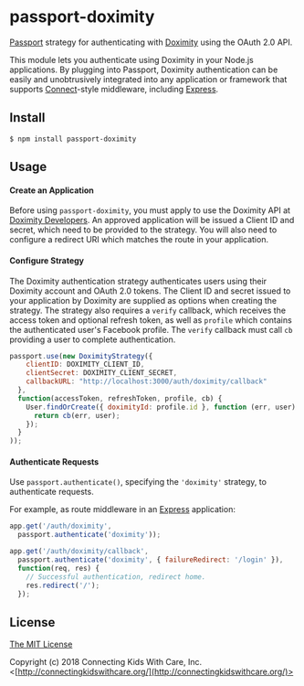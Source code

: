 # passport-doximity

[Passport](http://passportjs.org/) strategy for authenticating with [Doximity](https://www.doximity.com/)
using the OAuth 2.0 API.

This module lets you authenticate using Doximity in your Node.js applications.
By plugging into Passport, Doximity authentication can be easily and
unobtrusively integrated into any application or framework that supports
[Connect](http://www.senchalabs.org/connect/)-style middleware, including
[Express](http://expressjs.com/).

## Install

    $ npm install passport-doximity

## Usage

#### Create an Application

Before using `passport-doximity`, you must apply to use the Doximity API at
[Doximity Developers](https://www.doximity.com/developers/). An approved application will
be issued a Client ID and secret, which need to be provided to the strategy.
You will also need to configure a redirect URI which matches the route in your
application.

#### Configure Strategy

The Doximity authentication strategy authenticates users using their Doximity
account and OAuth 2.0 tokens.  The Client ID and secret issued to your application 
by Doximity are supplied as options when creating the strategy.  The strategy
also requires a `verify` callback, which receives the access token and optional
refresh token, as well as `profile` which contains the authenticated user's
Facebook profile.  The `verify` callback must call `cb` providing a user to
complete authentication.

```js
passport.use(new DoximityStrategy({
    clientID: DOXIMITY_CLIENT_ID,
    clientSecret: DOXIMITY_CLIENT_SECRET,
    callbackURL: "http://localhost:3000/auth/doximity/callback"
  },
  function(accessToken, refreshToken, profile, cb) {
    User.findOrCreate({ doximityId: profile.id }, function (err, user) {
      return cb(err, user);
    });
  }
));
```

#### Authenticate Requests

Use `passport.authenticate()`, specifying the `'doximity'` strategy, to
authenticate requests.

For example, as route middleware in an [Express](http://expressjs.com/)
application:

```js
app.get('/auth/doximity',
  passport.authenticate('doximity'));

app.get('/auth/doximity/callback',
  passport.authenticate('doximity', { failureRedirect: '/login' }),
  function(req, res) {
    // Successful authentication, redirect home.
    res.redirect('/');
  });
```
## License

[The MIT License](http://opensource.org/licenses/MIT)

Copyright (c) 2018 Connecting Kids With Care, Inc. <[http://connectingkidswithcare.org/](http://connectingkidswithcare.org/)>
